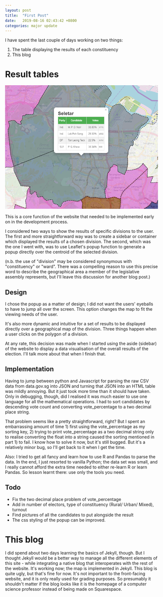 ```yaml
---
layout: post
title:  "First Post"
date:   2019-08-16 02:43:42 +0800
categories: major update
---
```


I have spent the last couple of days working on two things:

1. The table displaying the results of each constituency
2. This blog

# Result tables
![What was implemented](/assets/blog_assets/2019-8-16-results.PNG)

This is a core function of the website that needed to be implemented early on in the development process.

I considered two ways to show the results of specific divisions to the user. The first and more straightforward way was to create a sidebar or container which displayed the results of a chosen division. The second, which was the one I went with, was to use Leaflet's popup function to generate a popup directly over the centroid of the selected division.

(n.b. the use of "division" may be considered synonymous with "constituency" or "ward". There was a compelling reason to use this precise word to describe the geographical area a member of the legislative assembly represents, but I'll leave this discussion for another blog post.) 

## Design
I chose the popup as a matter of design; I did not want the users' eyeballs to have to jump all over the screen. This option changes the map to fit the viewing needs of the user.

It's also more dynamic and intuitive for a set of results to be displayed directly over a geographical map of the division. Three things happen when a user clicks on the polygon of a division.

At any rate, this decision was made when I started using the aside (sidebar) of the website to display a data visualisation of the overall results of the election. I'll talk more about that when I finish that.

## Implementation
Having to jump between python and Javascript for parsing the raw CSV data from data.gov.sg into JSON and turning that JSON into an HTML table was mildly annoying. But it just took more time than it should have taken. Only in debugging, though, did I realised it was much easier to use one language for all the mathematical operations. I had to sort candidates by descending vote count and converting vote_percentage to a two decimal place string.

That problem seems like a pretty straightforward, right? But I spent an embarrassing amount of time 1) first using the vote_percentage as my sorting key, 2) trying to print vote_percentage as a two decimal string only to realise converting the float into a string caused the sorting mentioned in part 1) to fail. I know how to solve it now, but it's still bugged. But it's a relatively minor bug, so I'll get back to it when I get the time.

Also: I tried to get all fancy and learn how to use R and Pandas to parse the data. In the end, I just resorted to vanilla Python; the data set was small, and I really cannot afford the extra time needed to either re-learn R or learn Pandas. So lesson learnt there: use only the tools you need.

## Todo
- Fix the two decimal place problem of vote_percentage
- Add in number of electors, type of constituency (Rural/ Urban/ Mixed), turnout
- Find pictures of all the candidates to put alongside the result
- The css styling of the popup can be improved.

# This blog
I did spend about two days learning the basics of Jekyll, though. But I thought Jekyll would be a better way to manage all the different elements of this site - while integrating a native blog that interoperates with the rest of the website. It's working now; the map is implemented in Jekyll. This blog is quite ugly, but that's fine for now. It's not important to the front-facing website, and it is only really used for grading purposes. So presumably it shouldn't matter if the blog looks like it is the homepage of a computer science professor instead of being made on Squarespace.